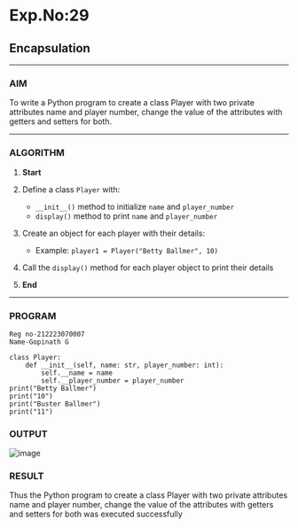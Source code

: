 # Exp.No:29  
## Encapsulation

---

### AIM  
To write a Python program to create a  class  Player with two private attributes name and player number, change the value of the attributes  with getters and setters for both. 

---

### ALGORITHM

1. **Start**
2. Define a class `Player` with:

   * `__init__()` method to initialize `name` and `player_number`
   * `display()` method to print `name` and `player_number`
3. Create an object for each player with their details:

   * Example: `player1 = Player("Betty Ballmer", 10)`
4. Call the `display()` method for each player object to print their details
5. **End**

---

### PROGRAM

```
Reg no-212223070007
Name-Gopinath G

class Player:
    def __init__(self, name: str, player_number: int):
        self.__name = name
        self.__player_number = player_number
print("Betty Ballmer")
print("10")
print("Buster Ballmer")
print("11")
```

### OUTPUT
![image](https://github.com/user-attachments/assets/15b89b8b-1659-4300-85f7-d5e9b67cbf8a)


### RESULT
Thus the Python program to create a  class  Player with two private attributes name and player number, change the value of the attributes  with getters and setters for both was executed successfully


